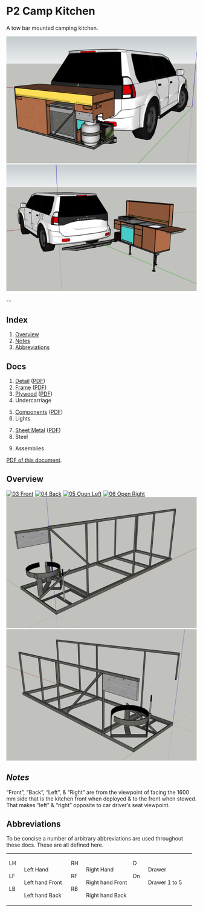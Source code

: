 # P2 Camp Kitchen

A tow bar mounted camping kitchen.

![01 On Challenger Closed](docs/Overview/01-On-Challenger-Closed.png)
![02 On Challenger Open](docs/Overview/02-On-Challenger-Open.png)

--
## Index

1. [Overview](#overview)
2. [Notes](#notes)
3. [Abbreviations](#abbreviations)

## Docs

1. [Detail](docs/Detail.md) ([PDF](docs/Detail.pdf))
2. [Frame](docs/Frame.md) ([PDF](docs/Frame.pdf))
3. [Plywood](docs/Plywood.md) ([PDF](docs/Plywood.pdf))
4. Undercarriage
<!--4. [Undercarriage](docs/Undercarriage.md) ([PDF](docs/Undercarriage.pdf))-->
5. [Components](docs/Components.md) ([PDF](docs/Components.pdf))
6. Lights
<!--6. [Lights](docs/Lights.md) ([PDF](docs/Lights.pdf))-->
7. [Sheet Metal](docs/Sheet-Metal.md) ([PDF](docs/Sheet-Metal.pdf))
8. Steel
<!--8. [Steel](docs/Steel.md) ([PDF](docs/Steel.pdf))-->
9. Assemblies
<!--9. [Assemblies](docs/Assemblies.md) ([PDF](docs/Assemblies.pdf))-->

[PDF of this document](README.pdf).

## <a id="overview"></a> Overview

[![03 Front](docs/Overview/03-Front.png)](docs/Overview/03-Front.pdf "03 Front")
[![04 Back](docs/Overview/04-Back.png)](docs/Overview/04-Back.pdf "04 Back")
[![05 Open Left](docs/Overview/05-Open-Left.png)](docs/Overview/05-Open-Left.pdf "05 Open Left")
[![06 Open Right](docs/Overview/06-Open-Right.png)](docs/Overview/06-Open-Right.pdf "06 Open Right")
[![07 Frame Front](docs/Overview/07-Frame-Front.png)](docs/Overview/07-Frame-Front.pdf "07 Frame Front")
[![08 Frame Back](docs/Overview/08-Frame-Back.png)](docs/Overview/08-Frame-Back.pdf "08 Frame Back")

## <a id="notes"></a> *Notes*

“Front”, “Back”, “Left”, & “Right” are from the viewpoint of facing the 1600 mm side that is the kitchen front when deployed & to the front when stowed. That makes “left” & “right” opposite to car driver’s seat viewpoint.

## <a id="abbreviations"></a> Abbreviations

To be concise a number of arbitrary abbreviations are used throughout these docs. These are all defined here.

<table>
	<tr valign="top">
		<td width="33%">
			<dl>
				<dt>LH</dt><dd>Left Hand</dd>
				<dt>LF</dt><dd>Left hand Front</dd>
				<dt>LB</dt><dd>Left hand Back</dd>
			</dl>
		</td>
		<td width="33%">
			<dl>
				<dt>RH</dt><dd>Right Hand</dd>
				<dt>RF</dt><dd>Right hand Front</dd>
				<dt>RB</dt><dd>Right hand Back</dd>
			</dl>
		</td>
		<td width="33%">
			<dl>
				<dt>D</dt><dd>Drawer</dd>
				<dt>Dn</dt><dd>Drawer 1 to 5</dd>
			</dl>
		</td>
	</tr>
</table>


